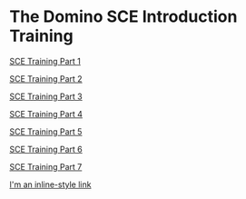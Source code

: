 # The Domino SCE Introduction Training
  
[SCE Training Part 1]([https://www.google.com](https://github.com/dominopetter/sce-training/blob/main/SCE-Training-Part-1.md))  
  
[SCE Training Part 2]([https://www.google.com](https://github.com/dominopetter/sce-training/blob/main/SCE-Training-Part-2.md))  
  
[SCE Training Part 3]([https://www.google.com](https://github.com/dominopetter/sce-training/blob/main/SCE-Training-Part-3.md))  
  
[SCE Training Part 4]([https://www.google.com](https://github.com/dominopetter/sce-training/blob/main/SCE-Training-Part-4.md))  
  
[SCE Training Part 5]([https://www.google.com](https://github.com/dominopetter/sce-training/blob/main/SCE-Training-Part-5.md))  
  
[SCE Training Part 6]([https://www.google.com](https://github.com/dominopetter/sce-training/blob/main/SCE-Training-Part-6.md))  
  
[SCE Training Part 7]([https://www.google.com](https://github.com/dominopetter/sce-training/blob/main/SCE-Training-Part-7.md))  
  
[I'm an inline-style link](https://www.google.com)
